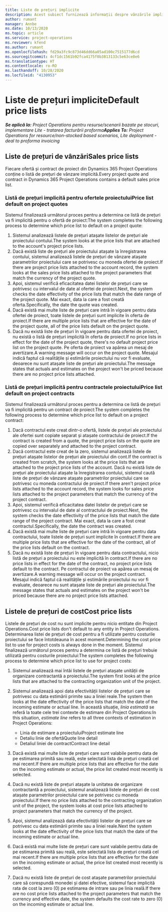 ```yaml
---
title: Liste de prețuri implicite
description: Acest subiect furnizează informații despre vânzările implicite și listele de prețuri de cost în Project Operations.
author: rumant
manager: Annbe
ms.date: 10/13/2020
ms.topic: article
ms.service: project-operations
ms.reviewer: kfend
ms.author: rumant
ms.openlocfilehash: fd29a3fc9c873d46dd66a05ad100c7515177d6cd
ms.sourcegitcommit: 4cf1dc1561b92fca4175f0b3813133c5e63ce8e6
ms.translationtype: HT
ms.contentlocale: ro-RO
ms.lasthandoff: 10/28/2020
ms.locfileid: "4130953"
---
```

# <a name="default-price-lists"></a><span data-ttu-id="858f3-103">Liste de prețuri implicite</span><span class="sxs-lookup"><span data-stu-id="858f3-103">Default price lists</span></span>

<span data-ttu-id="858f3-104">_**Se aplică la:** Project Operations pentru resurse/scenarii bazate pe stocuri, implementare Lite - tratarea facturării proforma_</span><span class="sxs-lookup"><span data-stu-id="858f3-104">_**Applies To:** Project Operations for resource/non-stocked based scenarios, Lite deployment - deal to proforma invoicing_</span></span>

## <a name="sales-price-lists"></a><span data-ttu-id="858f3-105">Liste de prețuri de vânzări</span><span class="sxs-lookup"><span data-stu-id="858f3-105">Sales price lists</span></span>

<span data-ttu-id="858f3-106">Fiecare ofertă și contract de proiect din Dynamics 365 Project Operations conține o listă de prețuri de vânzare implicită.</span><span class="sxs-lookup"><span data-stu-id="858f3-106">Every project quote and contract in Dynamics 365 Project Operations contains a default sales price list.</span></span> 

### <a name="price-list-default-on-project-quotes"></a><span data-ttu-id="858f3-107">Listă de prețuri implicită pentru ofertele proiectului</span><span class="sxs-lookup"><span data-stu-id="858f3-107">Price list default on project quotes</span></span>
<span data-ttu-id="858f3-108">Sistemul finalizează următorul proces pentru a determina ce listă de prețuri va fi implicită pentru o ofertă de proiect:</span><span class="sxs-lookup"><span data-stu-id="858f3-108">The system completes the following process to determine which price list to default on a project quote:</span></span>

1. <span data-ttu-id="858f3-109">Sistemul analizează listele de prețuri atașate listelor de prețuri ale proiectului contului.</span><span class="sxs-lookup"><span data-stu-id="858f3-109">The system looks at the price lists that are attached to the account's project price lists.</span></span> 
2. <span data-ttu-id="858f3-110">Dacă există liste de prețuri ale proiectului atașate la înregistrarea contului, sistemul analizează listele de prețuri de vânzare atașate parametrilor proiectului care se potrivesc cu moneda ofertei de proiect.</span><span class="sxs-lookup"><span data-stu-id="858f3-110">If there are project price lists attached to the account record, the system looks at the sales price lists attached to the project parameters that match the currency of the project quote.</span></span>
3. <span data-ttu-id="858f3-111">Apoi, sistemul verifică eficacitatea datei listelor de prețuri care se potrivesc cu intervalul de date al ofertei de proiect.</span><span class="sxs-lookup"><span data-stu-id="858f3-111">Next, the system checks the date effectivity of the price lists that match the date range of the project quote.</span></span> <span data-ttu-id="858f3-112">Mai exact, data la care a fost creată oferta.</span><span class="sxs-lookup"><span data-stu-id="858f3-112">Specifically, the date the quote was created.</span></span>
4. <span data-ttu-id="858f3-113">Dacă există mai multe liste de prețuri care intră în vigoare pentru data ofertei de proiect, toate listele de prețuri sunt implicite în oferta de proiect.</span><span class="sxs-lookup"><span data-stu-id="858f3-113">If there are multiple price lists that are effective for the date of the project quote, all of the price lists default on the project quote.</span></span>
5. <span data-ttu-id="858f3-114">Dacă nu există liste de prețuri în vigoare pentru data ofertei de proiect, nu există o listă de prețuri implicită în oferta de proiect.</span><span class="sxs-lookup"><span data-stu-id="858f3-114">If no price lists in effect for the date of the project quote, there's no default project price list on the project quote.</span></span> <span data-ttu-id="858f3-115">Pe oferta de proiect va apărea un mesaj de avertizare.</span><span class="sxs-lookup"><span data-stu-id="858f3-115">A warning message will occur on the project quote.</span></span> <span data-ttu-id="858f3-116">Mesajul indică faptul că realitățile și estimările proiectului nu vor fi evaluate, deoarece nu sunt atașate liste de prețuri ale proiectului.</span><span class="sxs-lookup"><span data-stu-id="858f3-116">The message states that actuals and estimates on the project won't be priced because there are no project price lists attached.</span></span>

### <a name="price-list-default-on-project-contracts"></a><span data-ttu-id="858f3-117">Listă de prețuri implicită pentru contractele proiectului</span><span class="sxs-lookup"><span data-stu-id="858f3-117">Price list default on project contracts</span></span> 
<span data-ttu-id="858f3-118">Sistemul finalizează următorul proces pentru a determina ce listă de prețuri va fi implicită pentru un contract de proiect:</span><span class="sxs-lookup"><span data-stu-id="858f3-118">The system completes the following process to determine which price list to default on a project contract:</span></span>

1. <span data-ttu-id="858f3-119">Dacă contractul este creat dintr-o ofertă, listele de prețuri ale proiectului ale ofertei sunt copiate separat și atașate contractului de proiect.</span><span class="sxs-lookup"><span data-stu-id="858f3-119">If the contract is created from a quote, the project price lists on the quote are copied over separately and attached to the project contract.</span></span>
2. <span data-ttu-id="858f3-120">Dacă contractul este creat de la zero, sistemul analizează listele de prețuri atașate listelor de prețuri ale proiectului din cont.</span><span class="sxs-lookup"><span data-stu-id="858f3-120">If the contract is created from scratch, the system looks at the price lists that are attached to the project price lists of the account.</span></span> <span data-ttu-id="858f3-121">Dacă nu există liste de prețuri ale proiectului atașate la înregistrarea contului, sistemul caută liste de prețuri de vânzare atașate parametrilor proiectului care se potrivesc cu moneda contractului de proiect.</span><span class="sxs-lookup"><span data-stu-id="858f3-121">If there aren't project price lists attached to the account record, the system looks for sales price lists attached to the project parameters that match the currency of the project contract.</span></span>
4. <span data-ttu-id="858f3-122">Apoi, sistemul verifică eficacitatea datei listelor de prețuri care se potrivesc cu intervalul de date al contractului de proiect.</span><span class="sxs-lookup"><span data-stu-id="858f3-122">Next, the system checks the date effectivity of the price lists that match the date range of the project contract.</span></span> <span data-ttu-id="858f3-123">Mai exact, data la care a fost creat contractul.</span><span class="sxs-lookup"><span data-stu-id="858f3-123">Specifically, the date the contract was created.</span></span>
5. <span data-ttu-id="858f3-124">Dacă există mai multe liste de prețuri care intră în vigoare pentru data contractului, toate listele de prețuri sunt implicite în contract.</span><span class="sxs-lookup"><span data-stu-id="858f3-124">If there are multiple price lists that are effective for the date of the contract, all of the price lists default on the contract.</span></span>
6. <span data-ttu-id="858f3-125">Dacă nu există liste de prețuri în vigoare pentru data contractului, nicio listă de prețuri a proiectului nu este implicită în contract.</span><span class="sxs-lookup"><span data-stu-id="858f3-125">If there are no price lists in effect for the date of the contract, no project price lists default to the contract.</span></span> <span data-ttu-id="858f3-126">Pe contractul de proiect va apărea un mesaj de avertizare.</span><span class="sxs-lookup"><span data-stu-id="858f3-126">A warning message will occur on the project contract.</span></span> <span data-ttu-id="858f3-127">Mesajul indică faptul că realitățile și estimările proiectului nu vor fi evaluate, deoarece nu sunt atașate liste de prețuri ale proiectului.</span><span class="sxs-lookup"><span data-stu-id="858f3-127">The message states that actuals and estimates on the project won't be priced because there are no project price lists attached.</span></span>

## <a name="cost-price-lists"></a><span data-ttu-id="858f3-128">Listele de prețuri de cost</span><span class="sxs-lookup"><span data-stu-id="858f3-128">Cost price lists</span></span>

<span data-ttu-id="858f3-129">Listele de prețuri de cost nu sunt implicite pentru nicio entitate din Project Operations.</span><span class="sxs-lookup"><span data-stu-id="858f3-129">Cost price lists don't default to any entity in Project Operations.</span></span> <span data-ttu-id="858f3-130">Determinarea listei de prețuri de cost pentru a fi utilizate pentru costurile proiectului se face întotdeauna în acest moment.</span><span class="sxs-lookup"><span data-stu-id="858f3-130">Determining the cost price list to use for project costs is always done in the moment.</span></span> <span data-ttu-id="858f3-131">Sistemul finalizează următorul proces pentru a determina ce listă de prețuri trebuie utilizată pentru costurile proiectului:</span><span class="sxs-lookup"><span data-stu-id="858f3-131">The system completes the following process to determine which price list to use for project costs:</span></span>

1. <span data-ttu-id="858f3-132">Sistemul analizează mai întâi listele de prețuri atașate unității de organizare contractantă a proiectului.</span><span class="sxs-lookup"><span data-stu-id="858f3-132">The system first looks at the price lists that are attached to the contracting organization unit of the project.</span></span>
2. <span data-ttu-id="858f3-133">Sistemul analizează apoi data efectivității listelor de prețuri care se potrivesc cu data estimării primite sau a liniei reale.</span><span class="sxs-lookup"><span data-stu-id="858f3-133">The system then looks at the date effectivity of the price lists that match the date of the incoming estimate or actual line.</span></span> <span data-ttu-id="858f3-134">În această situație, *linia estimată* se referă la toate cele trei contexte de estimare din Project Operations:</span><span class="sxs-lookup"><span data-stu-id="858f3-134">In this situation, *estimate line* refers to all three contexts of estimation in Project Operations:</span></span>

    - <span data-ttu-id="858f3-135">Linia de estimare a proiectului</span><span class="sxs-lookup"><span data-stu-id="858f3-135">Project estimate line</span></span>
    - <span data-ttu-id="858f3-136">Detaliu linie de ofertă</span><span class="sxs-lookup"><span data-stu-id="858f3-136">Quote line detail</span></span>
    - <span data-ttu-id="858f3-137">Detaliul liniei de contract</span><span class="sxs-lookup"><span data-stu-id="858f3-137">Contract line detail</span></span>
  
3. <span data-ttu-id="858f3-138">Dacă există mai multe liste de prețuri care sunt valabile pentru data de pe estimarea primită sau reală, este selectată lista de prețuri creată cel mai recent.</span><span class="sxs-lookup"><span data-stu-id="858f3-138">If there are multiple price lists that are effective for the date on the incoming estimate or actual, the price list created most recently is selected.</span></span>
4. <span data-ttu-id="858f3-139">Dacă nu există liste de prețuri atașate la unitatea de organizare contractantă a proiectului, sistemul analizează listele de prețuri de cost atașate parametrilor proiectului care se potrivesc cu moneda proiectului.</span><span class="sxs-lookup"><span data-stu-id="858f3-139">If there no price lists attached to the contracting organization unit of the project, the system looks at cost price lists attached to project parameters that match the currency of the project.</span></span>
5. <span data-ttu-id="858f3-140">Apoi, sistemul analizează data efectivității listelor de prețuri care se potrivesc cu data estimării primite sau a liniei reale.</span><span class="sxs-lookup"><span data-stu-id="858f3-140">Next the system looks at the date effectivity of the price lists that match the date of the incoming estimate or actual line.</span></span> 
6. <span data-ttu-id="858f3-141">Dacă există mai multe liste de prețuri care sunt valabile pentru data de pe estimarea primită sau reală, este selectată lista de prețuri creată cel mai recent.</span><span class="sxs-lookup"><span data-stu-id="858f3-141">If there are multiple price lists that are effective for the date on the incoming estimate or actual, the price list created most recently is selected.</span></span>
7. <span data-ttu-id="858f3-142">Dacă nu există liste de prețuri de cost atașate parametrilor proiectului care să corespundă monedei și datei efective, sistemul face implicită rata de cost la zero (0) pe estimarea de intrare sau pe linia reală.</span><span class="sxs-lookup"><span data-stu-id="858f3-142">If there are no cost price lists attached to the project parameters that match the currency and effective date, the system defaults the cost rate to zero (0) on the incoming estimate or actual line.</span></span>
